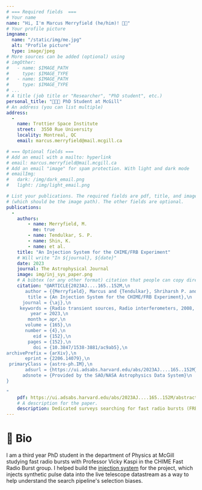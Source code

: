 ```yaml
---
# === Required fields  ===
# Your name 
name: "Hi, I'm Marcus Merryfield (he/him)! 👋🏻"
# Your profile picture
imgname: 
  name: "/static/img/me.jpg"
  alt: "Profile picture"
  type: image/jpeg
# More sources can be added (optional) using 
# imgOther:
#   - name: $IMAGE_PATH
#     type: $IMAGE_TYPE
#   - name: $IMAGE_PATH
#     type: $IMAGE_TYPE
# ...
# A title (job title or "Researcher", "PhD student", etc.)
personal_title: "👨🏻‍🎓 PhD Student at McGill"
# An address (you can list multiple)
address: 
  - 
    name: Trottier Space Institute
    street:  3550 Rue University
    locality: Montreal, QC
    email: marcus.merryfield@mail.mcgill.ca

# === Optional fields ===
# Add an email with a mailto: hyperlink
# email: marcus.merryfield@mail.mcgill.ca
# Add an email "image" for spam protection. With light and dark mode
# emailImg: 
#   dark: /img/dark_email.png
#   light: /img/light_email.png

# List your publications. The required fields are pdf, title, and image 
# (which should be the image path). The other fields are optional.
publications:
  - 
    authors:
        - name: Merryfield, M. 
          me: true
        - name: Tendulkar, S. P. 
        - name: Shin, K.
        - name: et al.
    title: "An Injection System for the CHIME/FRB Experiment"
    # Will write "In ${journal}, ${date}"
    date: 2023
    journal: The Astrophysical Journal
    image: img/inj_sys_paper.png
    # A bibtex (or any other format) citation that people can copy directly from the website.
    citation: "@ARTICLE{2023AJ....165..152M,\n
       author = {{Merryfield}, Marcus and {Tendulkar}, Shriharsh P. and {Shin}, Kaitlyn and {Andersen}, Bridget and {Josephy}, Alexander and {Good}, Deborah and {Dong}, Fengqiu Adam and {Masui}, Kiyoshi W. and {Lang}, Dustin and {M{\"u}nchmeyer}, Moritz and {Brar}, Charanjot and {Cassanelli}, Tomas and {Dobbs}, Matt and {Fonseca}, Emmanuel and {Kaspi}, Victoria M. and {Mena-Parra}, Juan and {Pleunis}, Ziggy and {Rafiei-Ravandi}, Masoud and {Sand}, Ketan R. and {Scholz}, Paul and {Smith}, Kendrick and {Stairs}, Ingrid H.},\n
        title = {An Injection System for the CHIME/FRB Experiment},\n
      journal = {\aj},\n
     keywords = {Radio transient sources, Radio interferometers, 2008, 1345, Astrophysics - Instrumentation and Methods for Astrophysics},\n
         year = 2023,\n
        month = apr,\n
       volume = {165},\n
       number = {4},\n
          eid = {152},\n
        pages = {152},\n
          doi = {10.3847/1538-3881/ac9ab5},\n
archivePrefix = {arXiv},\n
       eprint = {2206.14079},\n
 primaryClass = {astro-ph.IM},\n
       adsurl = {https://ui.adsabs.harvard.edu/abs/2023AJ....165..152M},\n
      adsnote = {Provided by the SAO/NASA Astrophysics Data System}\n
}

"
    pdf: https://ui.adsabs.harvard.edu/abs/2023AJ....165..152M/abstract
    # A description for the paper.
    description: Dedicated surveys searching for fast radio bursts (FRBs) are subject to selection effects that bias the observed population of events. Software injection systems are one method of correcting for these biases by injecting a mock population of synthetic FRBs directly into the real-time search pipeline. This paper presents an injection system developed for the Canadian Hydrogen Intensity Mapping Experiment Fast Radio Burst Project (CHIME/FRB).
---
```


# 🦠 Bio

I am a third year PhD student in the department of Physics at McGill studying fast radio bursts with Professor Vicky Kaspi in the CHIME Fast Radio Burst group. I helped build the [injection system](https://ui.adsabs.harvard.edu/abs/2023AJ....165..152M/abstract) for the project, which injects synthetic pulse data into the live telescope datastream as a way to help understand the search pipeline's selection biases.